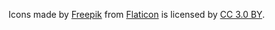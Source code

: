 Icons made by [Freepik](https://www.freepik.com/) from [Flaticon](www.flaticon.com) is licensed by [CC 3.0 BY](http://creativecommons.org/licenses/by/3.0/).

